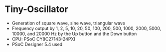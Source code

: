 # Tiny-Oscillator

* Generation of square wave, sine wave, triangular wave
* Frequency output by 1, 2, 5, 10, 20, 50, 100, 200, 500, 1000, 2000, 5000, 10000, and 20000 Hz by the Up button and the Down button 
* CPU: PSoC CY8C27143-24PXI
* PSoC Designer 5.4 used 
